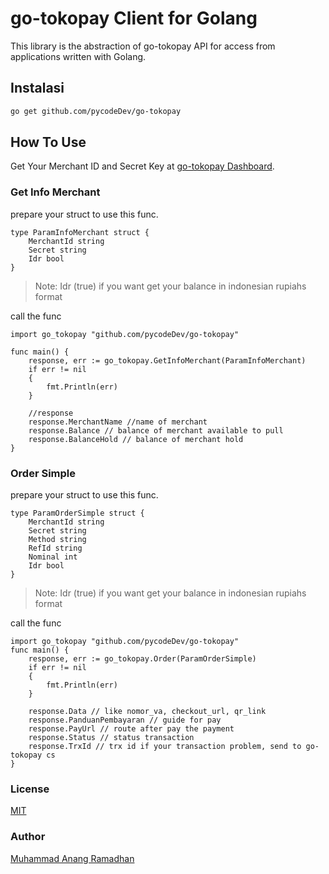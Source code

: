 # go-tokopay Client for Golang

This library is the abstraction of go-tokopay API for access from applications written with Golang.

## Instalasi

```bash
go get github.com/pycodeDev/go-tokopay
```

## How To Use
Get Your Merchant ID and Secret Key at [go-tokopay Dashboard](https://dash.go-tokopay.id/pengaturan/secret-key).

### Get Info Merchant
prepare your struct to use this func.
```golang
type ParamInfoMerchant struct {
    MerchantId string
    Secret string
    Idr bool
}
```
> Note:
> Idr (true) if you want get your balance in indonesian rupiahs format

call the func

```golang
import go_tokopay "github.com/pycodeDev/go-tokopay"

func main() {
    response, err := go_tokopay.GetInfoMerchant(ParamInfoMerchant)
    if err != nil
    {
        fmt.Println(err)
    }

    //response
    response.MerchantName //name of merchant
    response.Balance // balance of merchant available to pull
    response.BalanceHold // balance of merchant hold
}
```

### Order Simple
prepare your struct to use this func.
```golang
type ParamOrderSimple struct {
    MerchantId string
    Secret string
    Method string
    RefId string
    Nominal int
    Idr bool
}
```
> Note:
> Idr (true) if you want get your balance in indonesian rupiahs format

call the func

```golang
import go_tokopay "github.com/pycodeDev/go-tokopay"
func main() {
    response, err := go_tokopay.Order(ParamOrderSimple)
    if err != nil
    {
        fmt.Println(err)
    }

    response.Data // like nomor_va, checkout_url, qr_link
    response.PanduanPembayaran // guide for pay
    response.PayUrl // route after pay the payment
    response.Status // status transaction
    response.TrxId // trx id if your transaction problem, send to go-tokopay cs
}
```

### License

[MIT](https://github.com/aripadrian/tokovoucher/blob/master/LICENSE)

### Author

[Muhammad Anang Ramadhan](mailto:muhammadanangr@gmail.com)